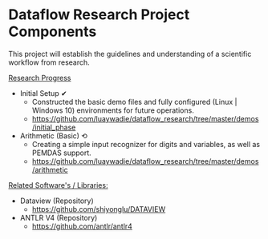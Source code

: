 # Dataflow Research Project Components
This project will establish the guidelines and understanding of a scientific workflow from research.

<ins>Research Progress</ins>
- Initial Setup ✔
  - Constructed the basic demo files and fully configured (Linux | Windows 10) environments for future operations.
  - https://github.com/luaywadie/dataflow_research/tree/master/demos/initial_phase
- Arithmetic (Basic) ⟲
  - Creating a simple input recognizer for digits and variables, as well as PEMDAS support.
  - https://github.com/luaywadie/dataflow_research/tree/master/demos/arithmetic

<ins>Related Software's / Libraries:</ins>
- Dataview (Repository)
  - https://github.com/shiyonglu/DATAVIEW
- ANTLR V4 (Repository)
  - https://github.com/antlr/antlr4
